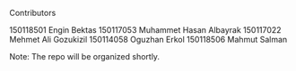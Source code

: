 Contributors

150118501 Engin Bektas
150117053 Muhammet Hasan Albayrak
150117022 Mehmet Ali Gozukizil
150114058 Oguzhan Erkol
150118506 Mahmut Salman

Note:
The repo will be organized shortly.
